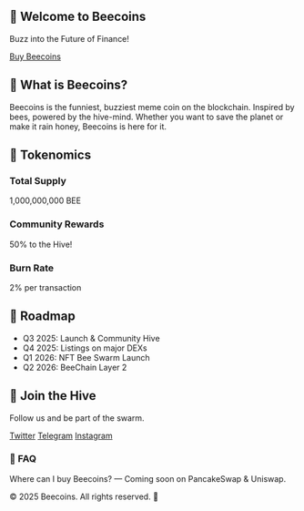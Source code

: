 <html lang="en">
<head>
  <meta charset="UTF-8" />
  <meta name="viewport" content="width=device-width, initial-scale=1.0" />
  <title>Beecoins</title>
  <link href="https://cdn.jsdelivr.net/npm/tailwindcss@2.2.19/dist/tailwind.min.css" rel="stylesheet">
</head>
<body class="min-h-screen bg-yellow-100 text-gray-800 font-sans">

  <!-- Hero Section -->
  <section class="text-center py-20 bg-yellow-300 shadow-md">
    <h1 class="text-5xl font-bold mb-4">🐝 Welcome to Beecoins</h1>
    <p class="text-xl">Buzz into the Future of Finance!</p>
    <div class="mt-6">
      <a href="#" class="inline-block text-lg px-6 py-3 bg-black text-yellow-200 hover:bg-yellow-800 rounded-2xl">
        Buy Beecoins
      </a>
    </div>
  </section>

  <!-- About Section -->
  <section class="max-w-4xl mx-auto px-4 py-16">
    <h2 class="text-3xl font-bold mb-4">🐝 What is Beecoins?</h2>
    <p class="text-lg">
      Beecoins is the funniest, buzziest meme coin on the blockchain. Inspired by bees, powered by the hive-mind. Whether you want to save the planet or make it rain honey, Beecoins is here for it.
    </p>
  </section>

  <!-- Tokenomics -->
  <section class="bg-white py-16 px-4">
    <h2 class="text-3xl font-bold text-center mb-8">🍯 Tokenomics</h2>
    <div class="max-w-3xl mx-auto grid grid-cols-1 md:grid-cols-3 gap-6">
      <div class="p-6 bg-yellow-50 rounded-lg shadow">
        <h3 class="text-xl font-semibold">Total Supply</h3>
        <p>1,000,000,000 BEE</p>
      </div>
      <div class="p-6 bg-yellow-50 rounded-lg shadow">
        <h3 class="text-xl font-semibold">Community Rewards</h3>
        <p>50% to the Hive!</p>
      </div>
      <div class="p-6 bg-yellow-50 rounded-lg shadow">
        <h3 class="text-xl font-semibold">Burn Rate</h3>
        <p>2% per transaction</p>
      </div>
    </div>
  </section>

  <!-- Roadmap -->
  <section class="py-16 px-4 bg-yellow-200">
    <h2 class="text-3xl font-bold text-center mb-8">🚀 Roadmap</h2>
    <ul class="max-w-2xl mx-auto space-y-4 text-lg list-disc list-inside">
      <li>Q3 2025: Launch & Community Hive</li>
      <li>Q4 2025: Listings on major DEXs</li>
      <li>Q1 2026: NFT Bee Swarm Launch</li>
      <li>Q2 2026: BeeChain Layer 2</li>
    </ul>
  </section>

  <!-- Community & FAQ -->
  <section class="py-16 px-4 text-center">
    <h2 class="text-3xl font-bold mb-4">🐝 Join the Hive</h2>
    <p class="mb-4">Follow us and be part of the swarm.</p>
    <div class="flex justify-center gap-6 mb-8">
      <a href="#" class="text-xl text-blue-600">Twitter</a>
      <a href="https://t.me/beecoin111" class="text-xl text-purple-600">Telegram</a>
      <a href="#" class="text-xl text-pink-600">Instagram</a>
    </div>
    <h3 class="text-2xl font-semibold mb-2">🧠 FAQ</h3>
    <p>Where can I buy Beecoins? — Coming soon on PancakeSwap & Uniswap.</p>
  </section>

  <!-- Footer -->
  <footer class="bg-yellow-300 py-6 text-center">
    <p>&copy; 2025 Beecoins. All rights reserved. 🐝</p>
  </footer>

</body>
</html>
